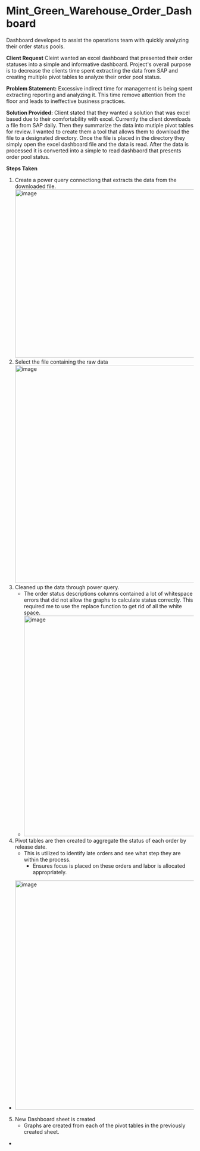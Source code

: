 # Mint_Green_Warehouse_Order_Dashboard
Dashboard developed to assist the operations team with quickly analyzing their order status pools. 

**Client Request**
Cleint wanted an excel dashboard that presented their order statuses into a simple and informative dashboard. Project's overall purpose is to decrease the clients time spent extracting the data from SAP and creating multiple pivot tables to analyze their order pool status. 

**Problem Statement:** 
Excessive indirect time for management is being spent extracting reporting and analyzing it. This time remove attention from the floor and leads to ineffective business practices.

**Solution Provided:**
Client stated that they wanted a solution that was excel based due to their comfortability with excel. Currently the client downloads a file from SAP daily. Then they summarize the data into mutiple pivot tables for review. I wanted to create them a tool that allows them to download the file to a designated directory. Once the file is placed in the directory they simply open the excel dashboard file and the data is read. After the data is processed it is converted into a simple to read dashbaord that presents order pool status. 

**Steps Taken**
1. Create a power query connectiong that extracts the data from the downloaded file.
   <img width="491" height="452" alt="image" src="https://github.com/user-attachments/assets/7f1aef0f-53f5-4878-a33d-3fd36dc98086" />
2. Select the file containing the raw data
   <img width="935" height="586" alt="image" src="https://github.com/user-attachments/assets/09529c07-bb09-4d7f-9fc8-d48cf97227fc" />
3. Cleaned up the data through power query.
   - The order status descriptions columns contained a lot of whitespace errors that did not allow the graphs to calculate status correctly.
     This required me to use the replace function to get rid of all the white space.
   - <img width="1225" height="593" alt="image" src="https://github.com/user-attachments/assets/651e1be1-dd51-4d84-b4dd-3f6124e351fd" />
4. Pivot tables are then created to aggregate the status of each order by release date.
   - This is utilized to identify late orders and see what step they are within the process.
     	- Ensures focus is placed on these orders and labor is allocated appropriately.
  - <img width="794" height="616" alt="image" src="https://github.com/user-attachments/assets/f5902378-53cb-4a76-8daa-bc9a171f21ed" />
5. New Dashboard sheet is created
	- Graphs are created from each of the pivot tables in the previously created sheet.
  - 
